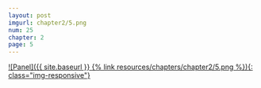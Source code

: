 ```yaml
---
layout: post
imgurl: chapter2/5.png
num: 25
chapter: 2
page: 5
---
```


[![Panel]({{ site.baseurl }} {% link resources/chapters/chapter2/5.png %}){: class="img-responsive"}]({{page.previous.url}}#panel)